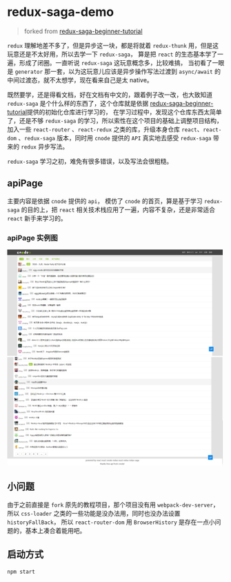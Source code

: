 # redux-saga-demo

> forked from [redux-saga-beginner-tutorial](https://github.com/redux-saga/redux-saga-beginner-tutorial)

`redux` 理解地差不多了，但是异步这一块，都是将就着 `redux-thunk` 用，但是这玩意还是不太好用，所以去学一下 `redux-saga`， 算是把 `react` 的生态基本学了一遍，形成了闭圈。一直听说 `redux-saga` 这玩意概念多，比较难搞，
当初看了一眼是 `generator` 那一套，以为这玩意儿应该是异步操作写法过渡到 `async/await` 的中间过渡态，就不太想学，现在看来自己是太 native。

既然要学，还是得看文档，好在文档有中文的，跟着例子改一改，也大致知道 `redux-saga` 是个什么样的东西了，这个仓库就是依据 [redux-saga-beginner-tutorial](https://github.com/redux-saga/redux-saga-beginner-tutorial)提供的初始化仓库进行学习的，
在学习过程中，发现这个仓库东西太简单了，还是不够 `redux-saga` 的学习，所以索性在这个项目的基础上调整项目结构，加入一些 `react-router` 、`react-redux` 之类的库，升级本身仓库 `react`、`react-dom` 、`redux-saga` 版本，同时用 `cnode` 提供的 `API` 真实地去感受 `redux-saga` 带来的 `redux` 异步写法。

`redux-saga` 学习之初，难免有很多错误，以及写法会很粗糙。

## apiPage

主要内容是依据 `cnode` 提供的 `api`， 模仿了 `cnode` 的首页，算是基于学习 `redux-saga` 的目的上，把 `react` 相关技术栈应用了一遍，内容不复杂，还是非常适合 `react` 新手来学习的。

### apiPage 实例图

<img width="500px" src="/images/cnode.png" alt="页面" />
<br/ >
<img width="500px" src="/images/cnode2.png" alt="页面2" />

## 小问题

由于之前直接是 `fork` 原先的教程项目，那个项目没有用 `webpack-dev-server`，所以 `css-loader` 之类的一些功能是没办法用，同时也没办法设置 `historyFallBack`， 所以 `react-router-dom` 用 `BrowserHistory` 是存在一点小问题的，基本上凑合着能用吧。

## 启动方式

```bash
npm start
```
